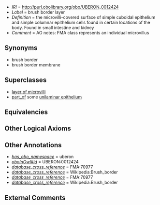  * *IRI* = http://purl.obolibrary.org/obo/UBERON_0012424
 * *Label* = brush border layer
 * *Definition* = the microvilli-covered surface of simple cuboidal epithelium and simple columnar epithelium cells found in certain locations of the body. Found in small intestine and kidney
 * *Comment* = AO notes: FMA class represents an individual microvillus

## Synonyms

 * brush border
 * brush border membrane

## Superclasses

 * [layer of microvilli](../../UBERON/23/UBERON_0012423.md)
 * [part_of](../../BFO/50/BFO_0000050.md) some [unilaminar epithelium](../../UBERON/90/UBERON_0000490.md)

## Equivalencies


## Other Logical Axioms


## Other Annotations

 * *[has_obo_namespace](../../ce/oboInOwl#hasOBONamespace.md)* = uberon
 * *[oboInOwl#id](../../id/oboInOwl#id.md)* = UBERON:0012424
 * *[database_cross_reference](../../ef/oboInOwl#hasDbXref.md)* = FMA:70977
 * *[database_cross_reference](../../ef/oboInOwl#hasDbXref.md)* = Wikipedia:Brush_border
 * *[database_cross_reference](../../ef/oboInOwl#hasDbXref.md)* = FMA:70977
 * *[database_cross_reference](../../ef/oboInOwl#hasDbXref.md)* = Wikipedia:Brush_border

## External Comments

